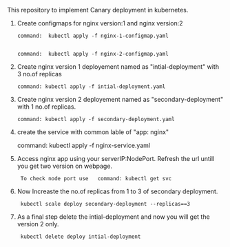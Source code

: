 This repository to implement Canary deployment in kubernetes. 

1. Create configmaps for nginx version:1 and nginx version:2

       command:  kubectl apply -f nginx-1-configmap.yaml
     
     
       command:  kubectl apply -f nginx-2-configmap.yaml

2. Create nginx version 1 deployement named as "intial-deployment" with 3 no.of replicas

       command: kubectl apply -f intial-deployment.yaml 

3. Create nginx version 2 deployement named as "secondary-deployment" with 1 no.of replicas.

       command: kubectl apply -f secondary-deployment.yaml

4. create the service with common lable of "app: nginx"

      command: kubectl apply -f nginx-service.yaml

5. Access nginx app using your serverIP:NodePort. Refresh the url untill you get two version on webpage.

        To check node port use   command: kubectl get svc

6. Now Increaste the no.of replicas from 1 to 3 of secondary deployment.

        kubectl scale deploy secondary-deployment --replicas==3

6. As a final step delete the intial-deployment and now you will get the version 2 only.

        kubectl delete deploy intial-deployment
